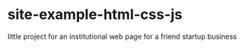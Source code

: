 # site-example-html-css-js
little project for an institutional web page for a friend startup business 
